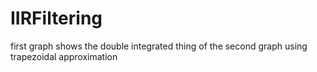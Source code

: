 # IIRFiltering
first graph shows the double integrated thing of the second graph using trapezoidal approximation
